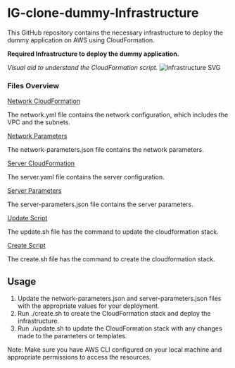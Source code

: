 # IG-clone-dummy-Infrastructure
This GitHub repository contains the necessary infrastructure to deploy the dummy application on AWS using CloudFormation.

**Required Infrastructure to deploy the dummy application.**

*Visual aid to understand the CloudFormation script.*
![Infrastructure SVG](dummy.svg)

### Files Overview

[Network CloudFormation](network.yaml)

The network.yml file contains the network configuration, which includes the VPC and the subnets.

[Network Parameters](network-parameters.json)

The network-parameters.json file contains the network parameters.

[Server CloudFormation](server.yml)

The server.yaml file contains the server configuration.

[Server Parameters](server-parameters.json)

The server-parameters.json file contains the server parameters.

[Update Script](update.sh)

The update.sh file has the command to update the cloudformation stack.

[Create Script](create.sh)

The create.sh file has the command to create the cloudformation stack.

## Usage

1. Update the network-parameters.json and server-parameters.json files with the appropriate values for your deployment.
2. Run ./create.sh to create the CloudFormation stack and deploy the infrastructure.
3. Run ./update.sh to update the CloudFormation stack with any changes made to the parameters or templates.

Note: Make sure you have AWS CLI configured on your local machine and appropriate permissions to access the resources.
